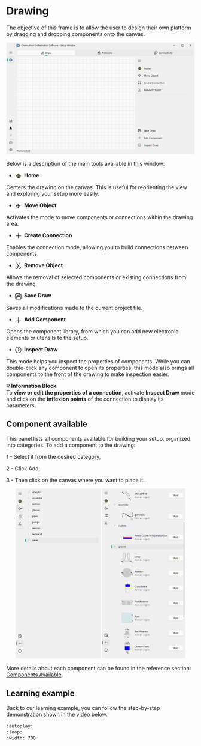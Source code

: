 # Drawing

The objective of this frame is to allow the user to design their own platform by dragging and dropping components onto the canvas.

![Alt text](../_static/drawing_clean.png)

Below is a description of the main tools available in this window:

* <img src="../_static/icons/home.svg" width="16" style="vertical-align:middle; margin-right:4px;"> **Home**

Centers the drawing on the canvas. This is useful for reorienting the view and exploring your setup more easily.

* <img src="../_static/icons/move_black.svg" width="16" style="vertical-align:middle; margin-right:4px;"> **Move Object**

Activates the mode to move components or connections within the drawing area.

* <img src="../_static/icons/Add_black.svg" width="16" style="vertical-align:middle; margin-right:4px;"> **Create Connection**

Enables the connection mode, allowing you to build connections between components.

* <img src="../_static/icons/Cut_black.svg" width="16" style="vertical-align:middle; margin-right:4px;"> **Remove Object**

Allows the removal of selected components or existing connections from the drawing.

* <img src="../_static/icons/Save_black.svg" width="16" style="vertical-align:middle; margin-right:4px;"> **Save Draw**

Saves all modifications made to the current project file.

* <img src="../_static/icons/Add_black.svg" width="16" style="vertical-align:middle; margin-right:4px;"> **Add Component**

Opens the component library, from which you can add new electronic elements or utensils to the setup.

* <img src="../_static/icons/Info_black.svg" width="16" style="vertical-align:middle; margin-right:4px;"> **Inspect Draw**

This mode helps you inspect the properties of components.
While you can double-click any component to open its properties, this mode also brings all components to the front of the drawing to make inspection easier.

<div class="info-block">
  <strong>💡 Information Block</strong><br>
  To <b>view or edit the properties of a connection</b>, activate <b>Inspect Draw</b> mode  
  and click on the <b>inflexion points</b> of the connection to display its parameters.

</div>


## Component available

This panel lists all components available for building your setup, organized into categories.
To add a component to the drawing:

1 - Select it from the desired category,

2 - Click Add,

3 - Then click on the canvas where you want to place it.

<p align="center">
  <img src="../_static/drawing_components_group.png" alt="Image 1" width="45%">
  <img src="../_static/drawing_components.png" alt="Image 2" width="44.27%">
</p>

More details about each component can be found in the reference section: [Components Available](../reference/components.md).

## Learning example

Back to our learning example, you can follow the step-by-step demonstration shown in the video below.

```{video} ../_static/demo.mp4
:autoplay:
:loop:
:width: 700
```